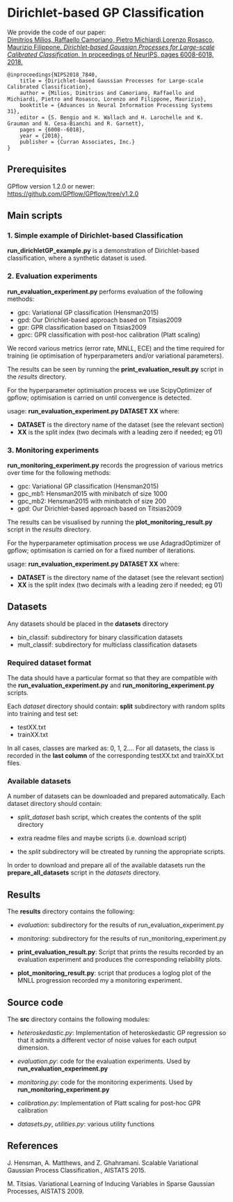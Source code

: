 # Dirichlet-based GP Classification

We provide the code of our paper: \
[Dimitrios Milios, Raffaello Camoriano, Pietro Michiardi,Lorenzo Rosasco, Maurizio Filippone. _Dirichlet-based Gaussian Processes for Large-scale Calibrated Classification_. In proceedings of NeurIPS, pages 6008-6018, 2018.](http://papers.nips.cc/paper/7840-dirichlet-based-gaussian-processes-for-large-scale-calibrated-classification)


```
@inproceedings{NIPS2018_7840,
	title = {Dirichlet-based Gaussian Processes for Large-scale Calibrated Classification},
	author = {Milios, Dimitrios and Camoriano, Raffaello and Michiardi, Pietro and Rosasco, Lorenzo and Filippone, Maurizio},
	booktitle = {Advances in Neural Information Processing Systems 31},
	editor = {S. Bengio and H. Wallach and H. Larochelle and K. Grauman and N. Cesa-Bianchi and R. Garnett},
	pages = {6008--6018},
	year = {2018},
	publisher = {Curran Associates, Inc.}
}
```



## Prerequisites

GPflow version 1.2.0 or newer:\
https://github.com/GPflow/GPflow/tree/v1.2.0




## Main scripts



### 1. Simple example of Dirichlet-based Classification
**run_dirichletGP_example.py**
is a demonstration of Dirichlet-based classification, where a synthetic dataset is used.



### 2. Evaluation experiments
**run_evaluation_experiment.py** 
performs evaluation of the following methods:
 - gpc: Variational GP classification (Hensman2015)
 - gpd: Our Dirichlet-based approach based on Titsias2009
 - gpr: GPR classification based on Titsias2009
 - gprc: GPR classification with post-hoc calibration (Platt scaling)

We record various metrics (error rate, MNLL, ECE) and the time required for training 
(ie optimisation of hyperparameters and/or variational parameters).

The results can be seen by running the **print_evaluation_result.py** 
script in the _results_ directory.

For the hyperparameter optimisation process we use ScipyOptimizer of gpflow;
optimisation is carried on until convergence is detected.

usage: **run_evaluation_experiment.py DATASET XX**
where:
 - **DATASET** is the directory name of the dataset (see the relevant section)
 - **XX** is the split index (two decimals with a leading zero if needed; eg 01)




### 3. Monitoring experiments
**run_monitoring_experiment.py**
records the progression of various metrics over time for the following methods:
 - gpc: Variational GP classification (Hensman2015)
 - gpc_mb1: Hensman2015 with minibatch of size 1000
 - gpc_mb2: Hensman2015 with minibatch of size 200
 - gpd: Our Dirichlet-based approach based on Titsias2009

The results can be visualised by running the **plot_monitoring_result.py** 
script in the _results_ directory.

For the hyperparameter optimisation process we use AdagradOptimizer of gpflow;
optimisation is carried on for a fixed number of iterations.

usage: **run_evaluation_experiment.py DATASET XX**
where:
 - **DATASET** is the directory name of the dataset (see the relevant section)
 - **XX** is the split index (two decimals with a leading zero if needed; eg 01)






## Datasets

Any datasets should be placed in the **datasets** directory
- bin_classif: subdirectory for binary classification datasets
- mult_classif: subdirectory for multiclass classification datasets


### Required dataset format
The data should have a particular format so that they are compatible with the
**run_evaluation_experiment.py** and **run_monitoring_experiment.py** scripts.

Each _dataset_ directory should contain:
**split** subdirectory with random splits into training and test set:
  - testXX.txt
  - trainXX.txt

In all cases, classes are marked as: 0, 1, 2....
For all datasets, the class is recorded in the **last column** of the corresponding 
testXX.txt and trainXX.txt files.



### Available datasets
A number of datasets can be downloaded and prepared automatically.
Each dataset directory should contain:

  - _split_dataset_ bash script, which creates the contents of the split directory

  - extra readme files and maybe scripts (i.e. download script)

  - the _split_ subdirectory will be ctreated by running the appropriate scripts.

In order to download and prepare all of the available datasets 
run the  **prepare_all_datasets** script in the _datasets_ directory.







## Results

The **results** directory contains the following:

  - _evaluation_: subdirectory for the results of run_evaluation_experiment.py

  - _monitoring_: subdirectory for the results of run_monitoring_experiment.py

  - **print_evaluation_result.py**: 
  Script that prints the results recorded by an evaluation experiment and 
  produces the corresponding reliability plots.

  - **plot_monitoring_result.py**: 
  script that produces a loglog plot of the MNLL progression recorded my a 
  monitoring experiment.




## Source code

The **src** directory contains the following modules:

  - _heteroskedastic.py_:
  Implementation of heteroskedastic GP regression so that it admits 
  a different vector of noise values for each output dimension.

  - _evaluation.py_: code for the evaluation experiments.
  Used by **run_evaluation_experiment.py**

  - _monitoring.py_: code for the monitoring experiments.
  Used by **run_monitoring_experiment.py**

  - _calibration.py_: Implementation of Platt scaling for post-hoc GPR calibration

  - _datasets.py_, _utilities.py_: various utility functions





## References

J. Hensman, A. Matthews, and Z. Ghahramani. 
Scalable Variational Gaussian Process Classification., AISTATS 2015.

M. Titsias. 
Variational Learning of Inducing Variables in Sparse Gaussian Processes, 
AISTATS 2009.

